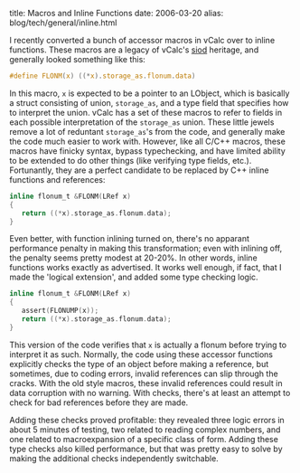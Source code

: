 title: Macros and Inline Functions
date: 2006-03-20
alias: blog/tech/general/inline.html

I recently converted a bunch of accessor macros in vCalc over to
inline functions. These macros are a legacy of vCalc's <a
href="http://people.delphiforums.com/gjc/winsiod.html"> siod</a>
heritage, and generally looked something like this:

```c
#define FLONM(x) ((*x).storage_as.flonum.data)
```

In this macro, `x` is expected to be a pointer to an LObject,
which is basically a struct consisting of union, `storage_as`,
and a type field that specifies how to interpret the union. vCalc has
a set of these macros to refer to fields in each possible
interpretation of the `storage_as` union. These little jewels
remove a lot of reduntant `storage_as`'s from the code, and
generally make the code much easier to work with.  However, like all
C/C++ macros, these macros have finicky syntax, bypass typechecking,
and have limited ability to be extended to do other things (like
verifying type fields, etc.).  Fortunantly, they are a perfect
candidate to be replaced by C++ inline functions and references:

```c
inline flonum_t &FLONM(LRef x) 
{
   return ((*x).storage_as.flonum.data);
}
```

Even better, with function inlining turned on, there's no apparant performance penalty
in making this transformation; even with inlining off, the penalty seems pretty modest
at 20-20%. In other words, inline functions works exactly as advertised.  It works well
enough, if fact, that I made the 'logical extension', and added some type checking logic.

```c
inline flonum_t &FLONM(LRef x)
{
   assert(FLONUMP(x));
   return ((*x).storage_as.flonum.data);
}
```

This version of the code verifies that `x` is actually a flonum
before trying to interpret it as such. Normally, the code using these
accessor functions explicitly checks the type of an object before
making a reference, but sometimes, due to coding errors, invalid
references can slip through the cracks. With the old style macros,
these invalid references could result in data corruption with no
warning.  With checks, there's at least an attempt to check for bad
references before they are made.

Adding these checks proved profitable: they revealed three logic
errors in about 5 minutes of testing, two related to reading complex
numbers, and one related to macroexpansion of a specific class of
form. Adding these type checks also killed performance, but that was
pretty easy to solve by making the additional checks independently
switchable.

